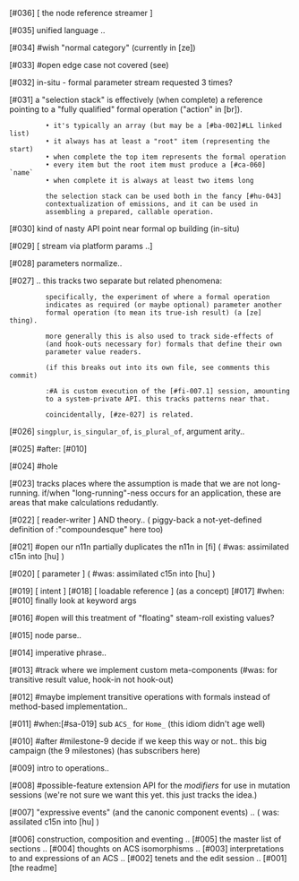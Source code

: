 [#036]       [ the node reference streamer ]

[#035]       unified language ..

[#034] #wish "normal category" (currently in [ze])

[#033] #open edge case not covered (see)

[#032]       in-situ - formal parameter stream requested 3 times?

[#031]       a "selection stack" is effectively (when complete) a reference
             pointing to a "fully qualified" formal operation ("action" in
             [br]).

             • it's typically an array (but may be a [#ba-002]#LL linked list)
             • it always has at least a "root" item (representing the start)
             • when complete the top item represents the formal operation
             • every item but the root item must produce a [#ca-060] `name`
             • when complete it is always at least two items long

             the selection stack can be used both in the fancy [#hu-043]
             contextualization of emissions, and it can be used in
             assembling a prepared, callable operation.

[#030]       kind of nasty API point near formal op building (in-situ)

[#029]       [ stream via platform params ..]

[#028]       parameters normalize..

[#027]       ..
             this tracks two separate but related phenomena:

             specifically, the experiment of where a formal operation
             indicates as required (or maybe optional) parameter another
             formal operation (to mean its true-ish result) (a [ze] thing).

             more generally this is also used to track side-effects of
             (and hook-outs necessary for) formals that define their own
             parameter value readers.

             (if this breaks out into its own file, see comments this commit)

             :#A is custom execution of the [#fi-007.1] session, amounting
             to a system-private API. this tracks patterns near that.

             coincidentally, [#ze-027] is related.

[#026]       `singplur`, `is_singular_of`, `is_plural_of`, argument arity..

[#025]       #after: [#010]

[#024] #hole

[#023]       tracks places where the assumption is made that we are not
             long-running. if/when "long-running"-ness occurs for an
             application, these are areas that make calculations redudantly.

[#022]       [ reader-writer ] AND theory..
             ( piggy-back a not-yet-defined definition of :"compoundesque" here too)

[#021] #open our n11n partially duplicates the n11n in [fi]
             ( #was: assimilated c15n into [hu] )

[#020]       [ parameter ]
             ( #was: assimilated c15n into [hu] )

[#019]       [ intent ]
[#018]       [ loadable reference ]  (as a concept)
[#017]       #when: [#010] finally look at keyword args

[#016] #open will this treatment of "floating" steam-roll existing values?

[#015]       node parse..

[#014]       imperative phrase..

[#013]       #track where we implement custom meta-components
             (#was: for transitive result value, hook-in not hook-out)

[#012]   #maybe implement transitive operations with formals instead of
             method-based implementation..

[#011]   #when:[#sa-019] sub `ACS_` for `Home_` (this idiom didn't age well)

[#010]     #after #milestone-9 decide if we keep this way or not..
             this big campaign (the 9 milestones) (has subscribers here)

[#009]       intro to operations..

[#008]   #possible-feature extension API for the *modifiers* for use in mutation sessions
             (we're not sure we want this yet. this just tracks the idea.)

[#007]       "expressive events" (and the canonic component events) ..
             ( was: assilated c15n into [hu] )

[#006]       construction, composition and eventing ..
[#005]       the master list of sections ..
[#004]       thoughts on ACS isomorphisms ..
[#003]       interpretations to and expressions of an ACS ..
[#002]       tenets and the edit session ..
[#001]       [the readme]
